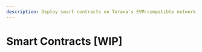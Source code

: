 ```yaml
---
description: Deploy smart contracts on Taraxa's EVM-compatible network!
---
```


# Smart Contracts \[WIP]

